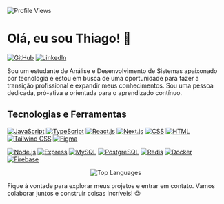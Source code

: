 ![Profile Views](https://komarev.com/ghpvc/?username=a1Thiago&color=blueviolet)
# Olá, eu sou Thiago! 🚀

[![GitHub](https://img.shields.io/badge/GitHub-a1Thiago-blue?style=flat-square&logo=github)](https://github.com/a1Thiago) [![LinkedIn](https://img.shields.io/badge/LinkedIn-a1Th-blue?style=flat-square&logo=linkedin)](https://www.linkedin.com/in/a1Th/)

Sou um estudante de Análise e Desenvolvimento de Sistemas apaixonado por tecnologia e estou em busca de uma oportunidade para fazer a transição profissional e expandir meus conhecimentos. Sou uma pessoa dedicada, pró-ativa e orientada para o aprendizado contínuo.

## Tecnologias e Ferramentas

[![JavaScript](https://img.shields.io/badge/JavaScript-F7DF1E?style=flat-square&logo=javascript&logoColor=black)]() [![TypeScript](https://img.shields.io/badge/TypeScript-3178C6?style=flat-square&logo=typescript&logoColor=white)]() [![React.js](https://img.shields.io/badge/React.js-61DAFB?style=flat-square&logo=react&logoColor=black)]() [![Next.js](https://img.shields.io/badge/Next.js-000000?style=flat-square&logo=next.js&logoColor=white)]() [![CSS](https://img.shields.io/badge/CSS-1572B6?style=flat-square&logo=css3&logoColor=white)]() [![HTML](https://img.shields.io/badge/HTML-E34F26?style=flat-square&logo=html5&logoColor=white)]() [![Tailwind CSS](https://img.shields.io/badge/Tailwind%20CSS-38B2AC?style=flat-square&logo=tailwind-css&logoColor=white)]() [![Figma](https://img.shields.io/badge/Figma-F24E1E?style=flat-square&logo=figma&logoColor=white)]()

[![Node.js](https://img.shields.io/badge/Node.js-339933?style=flat-square&logo=node.js&logoColor=white)]() [![Express](https://img.shields.io/badge/Express-000000?style=flat-square&logo=express&logoColor=white)]() [![MySQL](https://img.shields.io/badge/MySQL-4479A1?style=flat-square&logo=mysql&logoColor=white)]() [![PostgreSQL](https://img.shields.io/badge/PostgreSQL-4169E1?style=flat-square&logo=postgresql&logoColor=white)]() [![Redis](https://img.shields.io/badge/Redis-DC382D?style=flat-square&logo=redis&logoColor=white)]() [![Docker](https://img.shields.io/badge/Docker-2496ED?style=flat-square&logo=docker&logoColor=white)]() [![Firebase](https://img.shields.io/badge/Firebase-FFCA28?style=flat-square&logo=firebase&logoColor=black)]()

<p align="center">
  <img src="https://github-readme-stats-nine-gamma-52.vercel.app/api/top-langs/?username=a1thiago&size_weight=0.5&count_weight=0.5&langs_count=6&layout=donut-vertical" alt="Top Languages">
</p>
Fique à vontade para explorar meus projetos e entrar em contato. Vamos colaborar juntos e construir coisas incríveis! 😉
